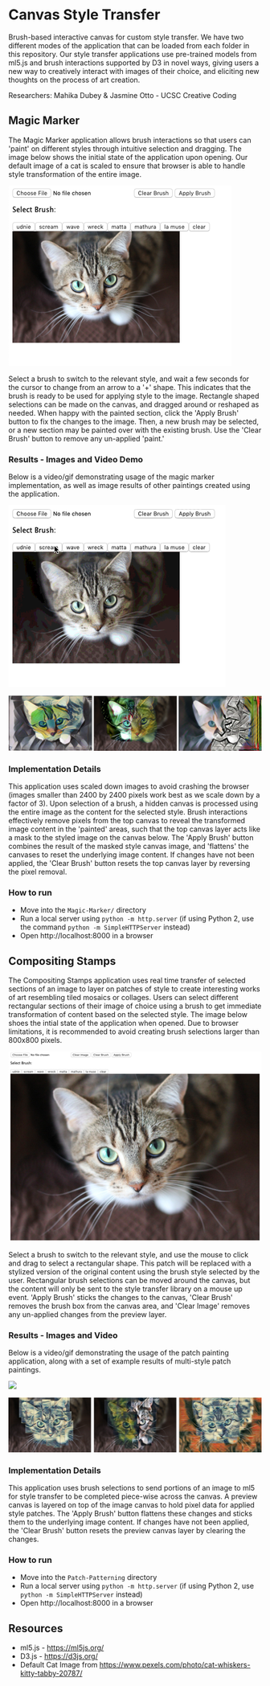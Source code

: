 # Canvas Style Transfer
Brush-based interactive canvas for custom style transfer. We have two different modes of the application that can be loaded from each folder in this repository. Our style transfer applications use pre-trained models from ml5.js and brush interactions supported by D3 in novel ways, giving users a new way to creatively interact with images of their choice, and eliciting new thoughts on the process of art creation.

Researchers: Mahika Dubey & Jasmine Otto - UCSC Creative Coding   

## Magic Marker  
The Magic Marker application allows brush interactions so that users can 'paint' on different styles through intuitive selection and dragging. The image below shows the initial state of the application upon opening. Our default image of a cat is scaled to ensure that browser is able to handle style transformation of the entire image.

![](screenshot-magic-marker.png)

Select a brush to switch to the relevant style, and wait a few seconds for the cursor to change from an arrow to a '+' shape. This indicates that the brush is ready to be used for applying style to the image. Rectangle shaped selections can be made on the canvas, and dragged around or reshaped as needed. When happy with the painted section, click the 'Apply Brush' button to fix the changes to the image. Then, a new brush may be selected, or a new section may be painted over with the existing brush. Use the 'Clear Brush' button to remove any un-applied 'paint.' 

### Results - Images and Video Demo   
Below is a video/gif demonstrating usage of the magic marker implementation, as well as image results of other paintings created using the application.    

![](screenvideo-magic-marker.mov.gif)

![](screenshot-magic-marker-paintings.png)



### Implementation Details
This application uses scaled down images to avoid crashing the browser (images smaller than 2400 by 2400 pixels work best as we scale down by a factor of 3). Upon selection of a brush, a hidden canvas is processed using the entire image as the content for the selected style. Brush interactions effectively remove pixels from the top canvas to reveal the transformed image content in the 'painted' areas, such that the top canvas layer acts like a mask to the styled image on the canvas below. The 'Apply Brush' button combines the result of the masked style canvas image, and 'flattens' the canvases to reset the underlying image content. If changes have not been applied, the 'Clear Brush' button resets the top canvas layer by reversing the pixel removal. 

### How to run
- Move into the `Magic-Marker/` directory 
- Run a local server using `python -m http.server` (if using Python 2, use the command `python -m SimpleHTTPServer` instead)
- Open http://localhost:8000 in a browser  



## Compositing Stamps
The Compositing Stamps application uses real time transfer of selected sections of an image to layer on patches of style to create interesting works of art resembling tiled mosaics or collages. Users can select different rectangular sections of their image of choice using a brush to get immediate transformation of content based on the selected style. The image below shoes the intial state of the application when opened. Due to browser limitations, it is recommended to avoid creating brush selections larger than 800x800 pixels. 

![](screenshot-patch-patterning.png)

Select a brush to switch to the relevant style, and use the mouse to click and drag to select a rectangular shape. This patch will be replaced with a stylized version of the original content using the brush style selected by the user. Rectangular brush selections can be moved around the canvas, but the content will only be sent to the style transfer library on a mouse up event. 'Apply Brush' sticks the changes to the canvas, 'Clear Brush' removes the brush box from the canvas area, and 'Clear Image' removes any un-applied changes from the preview layer.

### Results - Images and Video
Below is a video/gif demonstrating the usage of the patch painting application, along with a set of example results of multi-style patch paintings.   

![](screenvideo-patch-painting.mov.gif)

![](screenshot-patch-paintings.png)


### Implementation Details
This application uses brush selections to send portions of an image to ml5 for style transfer to be completed piece-wise across the canvas. A preview canvas is layered on top of the image canvas to hold pixel data for applied style patches. The 'Apply Brush' button flattens these changes and sticks them to the underlying image content. If changes have not been applied, the 'Clear Brush' button resets the preview canvas layer by clearing the changes. 

### How to run
- Move into the `Patch-Patterning` directory
- Run a local server using `python -m http.server` (if using Python 2, use `python -m SimpleHTTPServer` instead)
- Open http://localhost:8000 in a browser 


## Resources 
- ml5.js - https://ml5js.org/
- D3.js - https://d3js.org/
- Default Cat Image from https://www.pexels.com/photo/cat-whiskers-kitty-tabby-20787/
